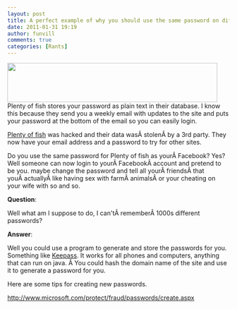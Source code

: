 ```yaml
---
layout: post
title: A perfect example of why you should use the same password on different websites. 
date: 2011-01-31 19:19
author: funvill
comments: true
categories: [Rants]
---
```

<img class="size-full wp-image-1249 alignright" title="pof" src="http://www.abluestar.com/blog/wp-content/uploads/2011/01/pof.png" alt="" width="476" height="89" />Plenty of fish stores your password as plain text in their database. I know this because they send you a weekly email with updates to the site and puts your password at the bottom of the email so you can easily login.

<a href="http://it.slashdot.org/story/11/01/31/1856202/PlentyofFish-Hacked-Founder-Emails-Hackers-Mom?from=rss&amp;utm_source=feedburner&amp;utm_medium=feed&amp;utm_campaign=Feed:+Slashdot/slashdot+(Slashdot)">Plenty of fish</a> was hacked and their data wasÂ stolenÂ by a 3rd party. They now have your email address and a password to try for other sites.

Do you use the same password for Plenty of fish as yourÂ Facebook? Yes? Well someone can now login to yourÂ FacebookÂ account and pretend to be you. maybe change the password and tell all yourÂ friendsÂ that youÂ actuallyÂ like having sex with farmÂ animalsÂ or your cheating on your wife with so and so.

<strong>Question</strong>:

Well what am I suppose to do, I can'tÂ rememberÂ 1000s different passwords?

<strong>Answer</strong>:

Well you could use a program to generate and store the passwords for you. Something like <a href="http://keepass.info/">Keepass</a>. It works for all phones and computers, anything that can run on java. Â You could hash the domain name of the site and use it to generate a password for you.

Here are some tips for creating new passwords.

<a href="http://www.microsoft.com/protect/fraud/passwords/create.aspx">http://www.microsoft.com/protect/fraud/passwords/create.aspx</a>
